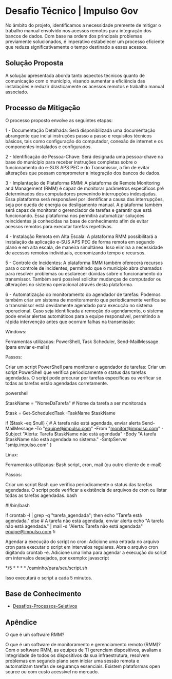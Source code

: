 # Desafio Técnico | Impulso Gov

No âmbito do projeto, identificamos a necessidade premente de mitigar o trabalho manual envolvido nos acessos remotos para integração dos bancos de dados. Com base na ordem dos principais problemas previamente solucionados, é imperativo estabelecer um processo eficiente que reduza significativamente o tempo destinado a esses acessos.

## Solução Proposta

A solução apresentada aborda tanto aspectos técnicos quanto de comunicação com o município, visando aumentar a eficiência das instalações e reduzir drasticamente os acessos remotos e trabalho manual associado.

## Processo de Mitigação

O processo proposto envolve as seguintes etapas:

1 - Documentação Detalhada: Será disponibilizada uma documentação abrangente que inclui instruções passo a passo e requisitos técnicos básicos, tais como configuração do computador, conexão de internet e os componentes instalados e configurados.

2 - Identificação de Pessoa-Chave: Será designada uma pessoa-chave na base do município para receber instruções completas sobre o funcionamento do e-SUS APS PEC e do Transmissor, a fim de evitar alterações que possam comprometer a integração dos bancos de dados.

3 - Implantação de Plataforma RMM: A plataforma de Remote Monitoring and Management (RMM) é capaz de monitorar parâmetros específicos pré determinados dos computadores prevenindo interrupções indesejadas. Essa plataforma será responsável por identificar a causa das interrupções, seja por queda de energia ou desligamento manual. A plataforma também será capaz de monitorar o gerenciador de tarefas e garantir que está funcionando. Essa plataforma nos permitirá automatizar soluções reincidentes já conhecidas na base de conhecimento afim de evitar acessos remotos para executar tarefas repetitivas. 

4 - Instalação Remota em Alta Escala: A plataforma RMM possibilitará a instalação da aplicação e-SUS APS PEC de forma remota em segundo plano e em alta escala, de maneira simultânea. Isso elimina a necessidade de acessos remotos individuais, economizando tempo e recursos.

5 - Controle de Incidentes: A plataforma RMM também oferecerá recursos para o controle de incidentes, permitindo que o município abra chamados para resolver problemas ou esclarecer dúvidas sobre o funcionamento do transmissor. Também será possível solicitar mudanças de computador ou alterações no sistema operacional através desta plataforma.

6 - Automatização do monitoramento do agendador de tarefas: Podemos também criar um sistema de monitoramento que periodicamente verifica se o transmissor está devidamente agendado para execução no sistema operacional. Caso seja identificada a remoção do agendamento, o sistema pode enviar alertas automáticos para a equipe responsável, permitindo a rápida intervenção antes que ocorram falhas na transmissão: 

Windows:

Ferramentas utilizadas: PowerShell, Task Scheduler, Send-MailMessage (para enviar e-mails)

Passos:

Criar um script PowerShell para monitorar o agendador de tarefas:
Criar um script PowerShell que verifica periodicamente o status das tarefas agendadas. O script pode procurar por tarefas específicas ou verificar se todas as tarefas estão agendadas corretamente.

powershell

$taskName = "NomeDaTarefa"  # Nome da tarefa a ser monitorada

$task = Get-ScheduledTask -TaskName $taskName

if ($task -eq $null) {
    # A tarefa não está agendada, enviar alerta
    Send-MailMessage -To "equipe@impulso.com" -From "monitor@impulso.com" -Subject "Alerta: Tarefa $taskName não está agendada" -Body "A tarefa $taskName não está agendada no sistema." -SmtpServer "smtp.impulso.com"
}

Linux:

Ferramentas utilizadas: Bash script, cron, mail (ou outro cliente de e-mail)

Passos:

Criar um script Bash que verifica periodicamente o status das tarefas agendadas. O script pode verificar a existência de arquivos de cron ou listar todas as tarefas agendadas.
bash

#!/bin/bash

if crontab -l | grep -q "tarefa_agendada"; then
    echo "Tarefa está agendada."
else
    # A tarefa não está agendada, enviar alerta
    echo "A tarefa não está agendada." | mail -s "Alerta: Tarefa não está agendada" equipe@impulso.com
fi

Agendar a execução do script no cron:
Adicione uma entrada no arquivo cron para executar o script em intervalos regulares.
Abra o arquivo cron digitando crontab -e.
Adicione uma linha para agendar a execução do script em intervalos desejados, por exemplo:
javascript

*/5 * * * * /caminho/para/seu/script.sh

Isso executará o script a cada 5 minutos.


## Base de Conhecimento

 - [Desafios-Processos-Seletivos](https://github.com/ImpulsoGov/desafios-processos-seletivos/blob/main/20240401_ConsultorAnalistaSuporteTI/README.md)

## Apêndice

O que é um software RMM?

O que é um software de monitoramento e gerenciamento remoto (RMM)? Com o software RMM, as equipes de TI gerenciam dispositivos, avaliam a integridade de todos os dispositivos da sua infraestrutura, resolvem problemas em segundo plano sem iniciar uma sessão remota e automatizam tarefas de segurança essenciais. Existem plataformas open source ou com custo acessível no mercado.
